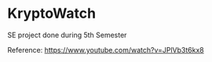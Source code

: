 # KryptoWatch
SE project done during 5th Semester

Reference: https://www.youtube.com/watch?v=JPlVb3t6kx8
